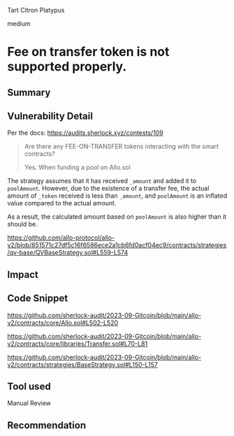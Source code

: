 Tart Citron Platypus

medium

# Fee on transfer token is not supported properly.
## Summary

## Vulnerability Detail

Per the docs: https://audits.sherlock.xyz/contests/109

> Are there any FEE-ON-TRANSFER tokens interacting with the smart contracts?
> 
> Yes. When funding a pool on Allo.sol

The strategy assumes that it has received `_amount` and added it to `poolAmount`. However, due to the existence of a transfer fee, the actual amount of `_token` received is less than `_amount`, and `poolAmount` is an inflated value compared to the actual amount.

As a result, the calculated amount based on `poolAmount` is also higher than it should be.

https://github.com/allo-protocol/allo-v2/blob/851571c27df5c16f6586ece2a1cb6fd0acf04ec9/contracts/strategies/qv-base/QVBaseStrategy.sol#L559-L574

## Impact

## Code Snippet

https://github.com/sherlock-audit/2023-09-Gitcoin/blob/main/allo-v2/contracts/core/Allo.sol#L502-L520

https://github.com/sherlock-audit/2023-09-Gitcoin/blob/main/allo-v2/contracts/core/libraries/Transfer.sol#L70-L81

https://github.com/sherlock-audit/2023-09-Gitcoin/blob/main/allo-v2/contracts/strategies/BaseStrategy.sol#L150-L157


## Tool used

Manual Review

## Recommendation
